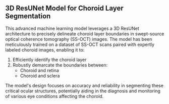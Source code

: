## 3D ResUNet Model for Choroid Layer Segmentation

This advanced machine learning model leverages a 3D ResUNet architecture to precisely delineate choroid layer boundaries in swept-source optical coherence tomography (SS-OCT) images. The model has been meticulously trained on a dataset of SS-OCT scans paired with expertly labeled choroid images, enabling it to:

1. Efficiently identify the choroid layer
2. Robustly demarcate the boundaries between:
   - Choroid and retina
   - Choroid and sclera

The model's design focuses on accuracy and reliability in segmenting these critical ocular structures, potentially aiding in the diagnosis and monitoring of various eye conditions affecting the choroid.
